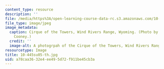 ```yaml
---
content_type: resource
description: ''
file: /media/https%3A/open-learning-course-data-rc.s3.amazonaws.com/10-445-separation-processes-for-biochemical-products-summer-2005/a78caa3632e4ee495d72f911be45cb3a_10-445su05-th.jpg
file_type: image/jpeg
image_metadata:
  caption: Cirque of the Towers, Wind Rivers Range, Wyoming. (Photo by Prof. Charles
    Cooney.)
  credit: ''
  image-alt: A photogrpah of the Cirque of the Towers, Wind Rivers Range, Wyoming.
resourcetype: Image
title: 10-445su05-th.jpg
uid: a78caa36-32e4-ee49-5d72-f911be45cb3a
---
```

